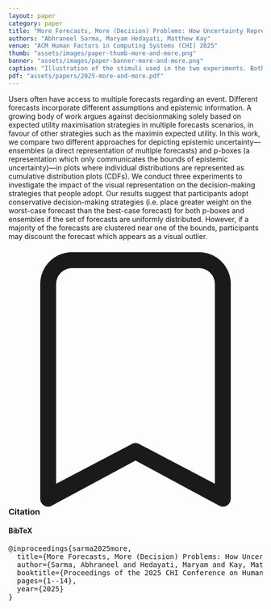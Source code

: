 ```yaml
---
layout: paper
category: paper
title: "More Forecasts, More (Decision) Problems: How Uncertainty Representations for Multiple Forecasts Impact Decision-Making"
authors: "Abhraneel Sarma, Maryam Hedayati, Matthew Kay"
venue: "ACM Human Factors in Computing Systems (CHI) 2025"
thumb: "assets/images/paper-thumb-more-and-more.png"
banner: "assets/images/paper-banner-more-and-more.png"
caption: "Illustration of the stimuli used in the two experiments. Both experiments consisted of two blocks. The first block in both experiments required participants to perform the binary decision making task based on a single forecast, visualised as CDFs. In block 2 of experiment 1, participants were presented with either p-boxes or ensembles. In block 2 of experiment 2, participants were presented with either ensembles skewed right or skewed left. The actual stimuli used in the experiment can be found in supplement &#9654; stimuli."
pdf: "assets/papers/2025-more-and-more.pdf"
---
```


<!-- abstract -->

Users often have access to multiple forecasts regarding an event. Different forecasts incorporate different assumptions and epistemic information. A growing body of work argues against decisionmaking solely based on expected utility maximisation strategies in multiple forecasts scenarios, in favour of other strategies such as the maximin expected utility. In this work, we compare two different approaches for depicting epistemic uncertainty&mdash;ensembles (a direct representation of multiple forecasts) and p-boxes (a representation which only communicates the bounds of epistemic uncertainty)&mdash;in plots where individual distributions are represented as cumulative distribution plots (CDFs). We conduct three experiments to investigate the impact of the visual representation on the decision-making strategies that people adopt. Our results suggest that participants adopt conservative decision-making strategies (i.e. place greater weight on the worst-case forecast than the best-case forecast) for both p-boxes and ensembles if the set of forecasts are uniformly distributed. However, if a majority of the forecasts are clustered near one of the bounds, participants may discount the forecast which appears as a visual outlier.

<h3><svg xmlns="http://www.w3.org/2000/svg" fill="currentColor" class="bi bi-bookmark" viewBox="0 0 16 16">
  <path d="M2 2a2 2 0 0 1 2-2h8a2 2 0 0 1 2 2v13.5a.5.5 0 0 1-.777.416L8 13.101l-5.223 2.815A.5.5 0 0 1 2 15.5V2zm2-1a1 1 0 0 0-1 1v12.566l4.723-2.482a.5.5 0 0 1 .554 0L13 14.566V2a1 1 0 0 0-1-1H4z"/>
</svg> Citation</h3>
<div class="bibtex">
<!-- bibtex -->
<h4>BibTeX</h4>
<pre>
@inproceedings{sarma2025more,
  title={More Forecasts, More (Decision) Problems: How Uncertainty Representations for Multiple Forecasts Impact Decision Making},
  author={Sarma, Abhraneel and Hedayati, Maryam and Kay, Matthew},
  booktitle={Proceedings of the 2025 CHI Conference on Human Factors in Computing Systems},
  pages={1--14},
  year={2025}
}
</pre>
</div>
